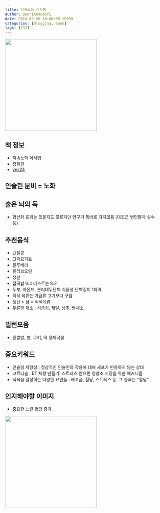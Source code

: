 ```yaml
---
title: 저속노화 식사법
author: OsoriAndOmori
date: 2024-09-30 18:00:00 +0900
categories: [Blogging, Book]
tags: [건강]
---
```


<img src="https://image.yes24.com/goods/129124029/XL" width="300">

## 책 정보
- 저속노화 식사법
- 정희원
- [yes24](https://www.yes24.com/Product/Goods/129124029)

## 인슐린 분비 = 노화

## 술은 뇌의 독
- 항산화 효과는 있을지도 모르지만 연구가 똑바로 되지않음 (대조군 변인통제 실수 등)

## 추천음식
- 렌틸콩
- 그릭요거트
- 블루베리
- 올리브오일
- 생선
- 잡곡밥 6:4 베스트는 8:2
- 두부, 아몬드, 분리대두단백 식물성 단백질이 1티어
- 적색 육류는 가금류 고기보다 구림
- 생선 > 닭 > 적색육류
- 푸른잎 채소 : 시금치, 케일, 상추, 쌈채소

## 빌런모음
- 흰쌀밥, 빵, 쿠키, 떡 정제곡물

## 중요키워드
- 인슐링 저항성 : 정상적인 인슐린의 작용에 대해 세포가 반응하지 않는 상태
- 코르티솔 : ET 체형 만들기. 스트레스 받으면 영양소 저장을 위한 매커니즘
- 식욕을 결정하는 다양한 요인들 : 배고픔, 혈당, 스트레스 등. 그 중추는 "혈당"

## 인지해야할 이미지
- 중요한 느린 혈당 증가
<img src="https://cdn.sisain.co.kr/news/photo/202301/49550_90263_512.jpg" width="300">

